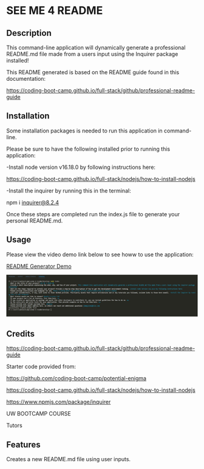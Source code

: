 # SEE ME 4 README

## Description

This command-line application will dynamically generate a professional README.md file made from a users input using the Inquirer package installed!  

This README generated is based on the README guide found in this documentation:

https://coding-boot-camp.github.io/full-stack/github/professional-readme-guide



## Installation

Some installation packages is needed to run this application in command-line.

Please be sure to have the following installed prior to running this application:

-Install node version v16.18.0 by following instructions here:

https://coding-boot-camp.github.io/full-stack/nodejs/how-to-install-nodejs

-Install the inquirer by running this in the terminal:

npm i inquirer@8.2.4

Once these steps are completed run the index.js file to generate your personal README.md.



## Usage

Please view the video demo link below to see howw to use the application:

<a href="https://drive.google.com/file/d/1yPUIkMFhLmLAXvvqVfR26ix_N5kz8YCw/view">README Generator Demo</a>

    
![alt text](./readmegenerator.jpg)



## Credits

https://coding-boot-camp.github.io/full-stack/github/professional-readme-guide

Starter code provided from:


https://github.com/coding-boot-camp/potential-enigma

https://coding-boot-camp.github.io/full-stack/nodejs/how-to-install-nodejs

https://www.npmjs.com/package/inquirer

UW BOOTCAMP COURSE

Tutors



## Features

Creates a new README.md file using user inputs.